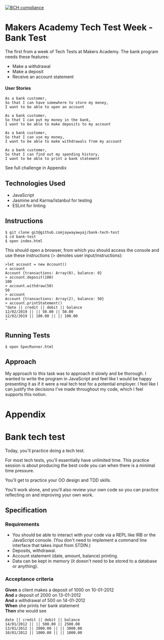 [![BCH compliance](
  https://bettercodehub.com/edge/badge/jaywayawyaj/bank-tech-test?branch=master
  )](https://bettercodehub.com/)

# Makers Academy Tech Test Week - Bank Test

The first from a week of Tech Tests at Makers Academy.
The bank program needs these features:
- Make a withdrawal
- Make a deposit
- Receive an account statement

#### User Stories

```
As a bank customer,
So that I can have somewhere to store my money,
I want to be able to open an account

As a bank customer,
So that I can put my money in the bank,
I want to be able to make deposits to my account

As a bank customer,
So that I can use my money,
I want to be able to make withdrawals from my account

As a bank customer,
So that I can find out my spending history,
I want to be able to print a bank statement
```

See full challenge in Appendix

## Technologies Used
 - JavaScript
 - Jasmine and Karma/Istanbul for testing
 - ESLint for linting

## Instructions

```
$ git clone git@github.comjaywayawyaj/bank-tech-test
$ cd bank-test
$ open index.html
```

This should open a browser, from which you should access the console and use these instructions (> denotes user input/instructions):

```
>let account = new Account()
> account
Account {transactions: Array(0), balance: 0}
> account.deposit(100)
100
> account.withdraw(50)
50
> account
Account {transactions: Array(2), balance: 50}
> account.printStatement()
"date || credit || debit || balance
12/02/2019 || || 50.00 || 50.00
12/02/2019 || 100.00 || || 100.00
"
```

## Running Tests

```
$ open SpecRunner.html
```

## Approach

My approach to this task was to approach it slowly and be thorough. I wanted to write the program in JavaScript and feel like I would be happy presenting it as if it were a real tech test for a potential employer. I feel like I can justify the decisions I've made throughout my code, which I feel supports this notion.

# Appendix

# Bank tech test

Today, you'll practice doing a tech test.

For most tech tests, you'll essentially have unlimited time.  This practice session is about producing the best code you can when there is a minimal time pressure.

You'll get to practice your OO design and TDD skills.

You'll work alone, and you'll also review your own code so you can practice reflecting on and improving your own work.

## Specification

### Requirements

* You should be able to interact with your code via a REPL like IRB or the JavaScript console.  (You don't need to implement a command line interface that takes input from STDIN.)
* Deposits, withdrawal.
* Account statement (date, amount, balance) printing.
* Data can be kept in memory (it doesn't need to be stored to a database or anything).

### Acceptance criteria

**Given** a client makes a deposit of 1000 on 10-01-2012  
**And** a deposit of 2000 on 13-01-2012  
**And** a withdrawal of 500 on 14-01-2012  
**When** she prints her bank statement  
**Then** she would see

```
date || credit || debit || balance
14/01/2012 || || 500.00 || 2500.00
13/01/2012 || 2000.00 || || 3000.00
10/01/2012 || 1000.00 || || 1000.00
```
